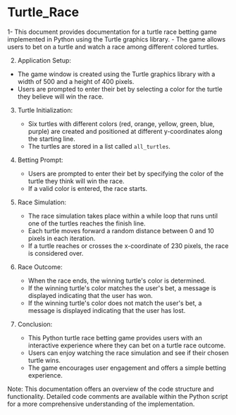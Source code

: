 # Turtle_Race
1- This document provides documentation for a turtle race betting game implemented in Python using the Turtle graphics library.    - The game allows users to bet on a turtle and watch a race among different colored turtles.

  2. Application Setup:
   - The game window is created using the Turtle graphics library with a width of 500 and a height of 400 pixels.
   - Users are prompted to enter their bet by selecting a color for the turtle they believe will win the race.

3. Turtle Initialization:
   - Six turtles with different colors (red, orange, yellow, green, blue, purple) are created and positioned at different y-coordinates along the starting line.
   - The turtles are stored in a list called `all_turtles`.

4. Betting Prompt:
   - Users are prompted to enter their bet by specifying the color of the turtle they think will win the race.
   - If a valid color is entered, the race starts.

5. Race Simulation:
   - The race simulation takes place within a while loop that runs until one of the turtles reaches the finish line.
   - Each turtle moves forward a random distance between 0 and 10 pixels in each iteration.
   - If a turtle reaches or crosses the x-coordinate of 230 pixels, the race is considered over.

6. Race Outcome:
   - When the race ends, the winning turtle's color is determined.
   - If the winning turtle's color matches the user's bet, a message is displayed indicating that the user has won.
   - If the winning turtle's color does not match the user's bet, a message is displayed indicating that the user has lost.
   
7. Conclusion:
   - This Python turtle race betting game provides users with an interactive experience where they can bet on a turtle race outcome.
   - Users can enjoy watching the race simulation and see if their chosen turtle wins.
   - The game encourages user engagement and offers a simple betting experience.

Note: This documentation offers an overview of the code structure and functionality. Detailed code comments are available within the Python script for a more comprehensive understanding of the implementation.
